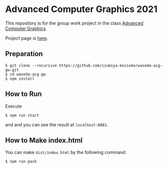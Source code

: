 # Advanced Computer Graphics 2021

This repository is for the group work project in the class [Advanced Computer Graphics](https://esslab.jp/~ess/en/teaching/2021/acg/).

Project page is [here](https://izumiya-keisuke.github.io/waseda-acg-gw/).

## Preparation

```
$ git clone --recursive https://github.com/izumiya-keisuke/waseda-acg-gw.git
$ cd waseda-acg-gw
$ npm install
```

## How to Run

Execute

```
$ npm run start
```

and and you can see the result at `localhost:8081`.

## How to Make index.html

You can make `dist/index.html` by the following command:

```
$ npm run pack
```

